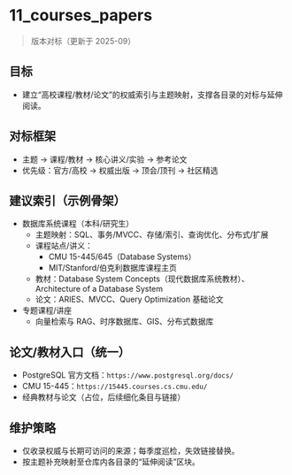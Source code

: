 ﻿# 11_courses_papers

> 版本对标（更新于 2025-09）

## 目标

- 建立“高校课程/教材/论文”的权威索引与主题映射，支撑各目录的对标与延伸阅读。

## 对标框架

- 主题 → 课程/教材 → 核心讲义/实验 → 参考论文
- 优先级：官方/高校 → 权威出版 → 顶会/顶刊 → 社区精选

## 建议索引（示例骨架）

- 数据库系统课程（本科/研究生）
  - 主题映射：SQL、事务/MVCC、存储/索引、查询优化、分布式/扩展
  - 课程站点/讲义：
    - CMU 15-445/645（Database Systems）
    - MIT/Stanford/伯克利数据库课程主页
  - 教材：Database System Concepts（现代数据库系统教材）、Architecture of a Database System
  - 论文：ARIES、MVCC、Query Optimization 基础论文
- 专题课程/讲座
  - 向量检索与 RAG、时序数据库、GIS、分布式数据库

## 论文/教材入口（统一）

- PostgreSQL 官方文档：`https://www.postgresql.org/docs/`
- CMU 15-445：`https://15445.courses.cs.cmu.edu/`
- 经典教材与论文（占位，后续细化条目与链接）

## 维护策略

- 仅收录权威与长期可访问的来源；每季度巡检，失效链接替换。
- 按主题补充映射至仓库内各目录的“延伸阅读”区块。
